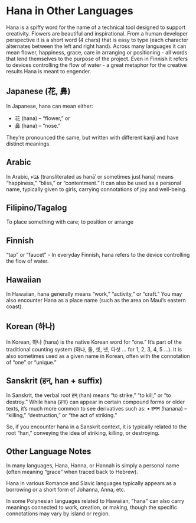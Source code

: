 # Hana in Other Languages
Hana is a spiffy word for the name of a technical tool designed to support creativity.
Flowers are beautiful and inspirational. From a human developer perspective it is a
short word (4 chars) that is easy to type (each character alternates between the left
and right hand). Across many languages it can mean flower, happiness, grace, care in
arranging or positioning - all words that lend themselves to the purpose of the project.
Even in Finnish it refers to devices controlling the flow of water - a great metaphor
for the creative results Hana is meant to engender.
## Japanese (花, 鼻)
In Japanese, hana can mean either:
- 花 (hana) – “flower,” or
- 鼻 (hana) – “nose.”

They’re pronounced the same, but written with different kanji and have distinct meanings.
## Arabic
In Arabic, هَنَاء (transliterated as hanāʾ or sometimes just hana) means “happiness,” “bliss,” or “contentment.” It can also be used as a personal name, typically given to girls, carrying connotations of joy and well-being.
## Filipino/Tagalog
To place something with care; to position or arrange
## Finnish
“tap” or “faucet” - In everyday Finnish, hana refers to the device controlling the flow of water.
## Hawaiian
In Hawaiian, hana generally means “work,” “activity,” or “craft.” You may also encounter Hana as a place name (such as the area on Maui’s eastern coast).
## Korean (하나)
In Korean, 하나 (hana) is the native Korean word for “one.” It’s part of the traditional counting system (하나, 둘, 셋, 넷, 다섯 … for 1, 2, 3, 4, 5 …). It is also sometimes used as a given name in Korean, often with the connotation of “one” or “unique.”
## Sanskrit (हन्, han + suffix)
In Sanskrit, the verbal root हन् (han) means “to strike,” “to kill,” or “to destroy.” While hana (हना) can appear in certain compound forms or older texts, it’s much more common to see derivatives such as:
•	हनन (hanana) – “killing,” “destruction,” or “the act of striking.”

So, if you encounter hana in a Sanskrit context, it is typically related to the root “han,” conveying the idea of striking, killing, or destroying.
## Other Language Notes
In many languages, Hana, Hanna, or Hannah is simply a personal name (often meaning “grace” when traced back to Hebrew).

Hana in various Romance and Slavic languages typically appears as a borrowing or a short form of Johanna, Anna, etc.

In some Polynesian languages related to Hawaiian, "hana" can also carry meanings connected to work, creation, or making, though the specific connotations may vary by island or region.
